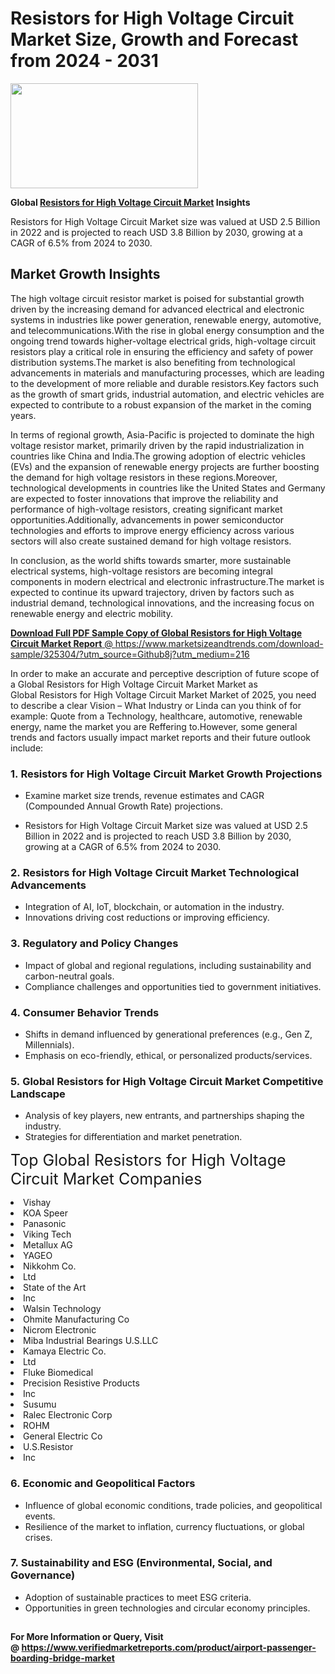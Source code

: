 <H1>Resistors for High Voltage Circuit Market Size, Growth and Forecast from 2024 - 2031</H1><img class="aligncenter size-medium wp-image-584254" src="https://thirdeyenews.in/wp-content/uploads/2024/09/Global-Market-Research-300x168.jpeg" alt="" width="300" height="168" /><p><strong>Global&nbsp;<a href="https://www.marketsizeandtrends.com/download-sample/325304/?utm_source=Github8j?utm_medium=216">Resistors for High Voltage Circuit Market</a> Insights</strong></p><p>Resistors for High Voltage Circuit Market size was valued at USD 2.5 Billion in 2022 and is projected to reach USD 3.8 Billion by 2030, growing at a CAGR of 6.5% from 2024 to 2030.</p><p><h2>Market Growth Insights</h2> <p>The high voltage circuit resistor market is poised for substantial growth driven by the increasing demand for advanced electrical and electronic systems in industries like power generation, renewable energy, automotive, and telecommunications.With the rise in global energy consumption and the ongoing trend towards higher-voltage electrical grids, high-voltage circuit resistors play a critical role in ensuring the efficiency and safety of power distribution systems.The market is also benefiting from technological advancements in materials and manufacturing processes, which are leading to the development of more reliable and durable resistors.Key factors such as the growth of smart grids, industrial automation, and electric vehicles are expected to contribute to a robust expansion of the market in the coming years.</p> <p><a href="#"></a></p> <p>In terms of regional growth, Asia-Pacific is projected to dominate the high voltage resistor market, primarily driven by the rapid industrialization in countries like China and India.The growing adoption of electric vehicles (EVs) and the expansion of renewable energy projects are further boosting the demand for high voltage resistors in these regions.Moreover, technological developments in countries like the United States and Germany are expected to foster innovations that improve the reliability and performance of high-voltage resistors, creating significant market opportunities.Additionally, advancements in power semiconductor technologies and efforts to improve energy efficiency across various sectors will also create sustained demand for high voltage resistors.</p> <p>In conclusion, as the world shifts towards smarter, more sustainable electrical systems, high-voltage resistors are becoming integral components in modern electrical and electronic infrastructure.The market is expected to continue its upward trajectory, driven by factors such as industrial demand, technological innovations, and the increasing focus on renewable energy and electric mobility.</p> <p><a href="#"></p><p><span class=""><strong>Download Full PDF Sample Copy of Global Resistors for High Voltage Circuit Market Report</strong> @ <a href="https://www.marketsizeandtrends.com/download-sample/325304/?utm_source=Github8j?utm_medium=216" target="_blank">https://www.marketsizeandtrends.com/download-sample/325304/?utm_source=Github8j?utm_medium=216</a></span></p><p>In order to make an accurate and perceptive description of future scope of a Global&nbsp;Resistors for High Voltage Circuit Market Market as Global&nbsp;Resistors for High Voltage Circuit Market Market of 2025, you need to describe a clear Vision &ndash; What Industry or Linda can you think of for example: Quote from a Technology, healthcare, automotive, renewable energy, name the market you are Reffering to.However, some general trends and factors usually impact market reports and their future outlook include:</p><h3>1.&nbsp;<strong>Resistors for High Voltage Circuit Market Growth Projections</strong></h3><ul><li>Examine market size trends, revenue estimates and CAGR (Compounded Annual Growth Rate) projections.</li><li><p>Resistors for High Voltage Circuit Market size was valued at USD 2.5 Billion in 2022 and is projected to reach USD 3.8 Billion by 2030, growing at a CAGR of 6.5% from 2024 to 2030.</p></li></ul><h3>2.&nbsp;<strong>Resistors for High Voltage Circuit Market Technological Advancements</strong></h3><ul><li>Integration of AI, IoT, blockchain, or automation in the industry.</li><li>Innovations driving cost reductions or improving efficiency.</li></ul><h3>3.&nbsp;<strong>Regulatory and Policy Changes</strong></h3><ul><li>Impact of global and regional regulations, including sustainability and carbon-neutral goals.</li><li>Compliance challenges and opportunities tied to government initiatives.</li></ul><h3>4.&nbsp;<strong>Consumer Behavior Trends</strong></h3><ul><li>Shifts in demand influenced by generational preferences (e.g., Gen Z, Millennials).</li><li>Emphasis on eco-friendly, ethical, or personalized products/services.</li></ul><h3>5.&nbsp;<strong>Global Resistors for High Voltage Circuit Market Competitive Landscape</strong></h3><ul><li>Analysis of key players, new entrants, and partnerships shaping the industry.</li><li>Strategies for differentiation and market penetration.</li></ul><p data-pm-slice="1 1 []"><span style="color: inherit; font-family: inherit; font-size: 25px;">Top Global Resistors for High Voltage Circuit Market Companies</span></p><div class="" data-test-id=""><p><li>Vishay</li><li> KOA Speer</li><li> Panasonic</li><li> Viking Tech</li><li> Metallux AG</li><li> YAGEO</li><li> Nikkohm Co.</li><li> Ltd</li><li> State of the Art</li><li> Inc</li><li> Walsin Technology</li><li> Ohmite Manufacturing Co</li><li> Nicrom Electronic</li><li> Miba Industrial Bearings U.S.LLC</li><li> Kamaya Electric Co.</li><li> Ltd</li><li> Fluke Biomedical</li><li> Precision Resistive Products</li><li> Inc</li><li> Susumu</li><li> Ralec Electronic Corp</li><li> ROHM</li><li> General Electric Co</li><li> U.S.Resistor</li><li> Inc</li></p></div><h3>6.&nbsp;<strong>Economic and Geopolitical Factors</strong></h3><ul><li>Influence of global economic conditions, trade policies, and geopolitical events.</li><li>Resilience of the market to inflation, currency fluctuations, or global crises.</li></ul><h3>7.&nbsp;<strong>Sustainability and ESG (Environmental, Social, and Governance)</strong></h3><ul><li>Adoption of sustainable practices to meet ESG criteria.</li><li>Opportunities in green technologies and circular economy principles.</li></ul><h2><strong style="font-size: 14px;">For More Information or Query, Visit @&nbsp;</strong><a style="background-color: #ffffff; font-size: 14px;" href="https://www.marketsizeandtrends.com/report/resistors-for-high-voltage-circuit-market/" target="_blank">https://www.verifiedmarketreports.com/product/airport-passenger-boarding-bridge-market</a></h2>